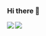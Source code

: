 ### Hi there 👋

<!--
**fan-t-fukuoka/fan-t-fukuoka** is a ✨ _special_ ✨ repository because its `README.md` (this file) appears on your GitHub profile.

Here are some ideas to get you started:

- 🔭 I’m currently working on ...
- 🌱 I’m currently learning ...
- 👯 I’m looking to collaborate on ...
- 🤔 I’m looking for help with ...
- 💬 Ask me about ...
- 📫 How to reach me: ...
- 😄 Pronouns: ...
- ⚡ Fun fact: ...
-->

<a href="https://github.com/fan-t-fukuoka">
  <img align="left" src="https://github-readme-stats.vercel.app/api?username=fan-t-fukuoka&count_private=true&show_icons=true&theme=dracula" />
</a>
<a href="https://github.com/fan-t-fukuoka">
  <img align="left" src="https://github-readme-stats.vercel.app/api/top-langs/?username=fan-t-fukuoka&&theme=dracula" />
</a>

